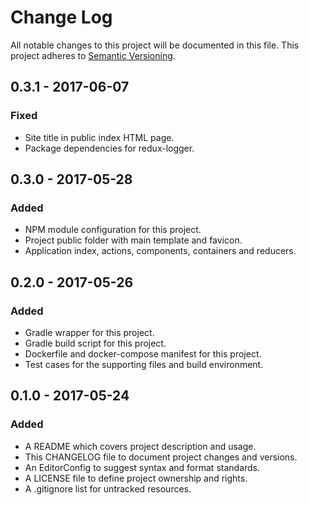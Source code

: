 # Change Log

All notable changes to this project will be documented in this file. This
project adheres to [Semantic Versioning](http://semver.org).

## 0.3.1 - 2017-06-07

### Fixed

  - Site title in public index HTML page.
  - Package dependencies for redux-logger.

## 0.3.0 - 2017-05-28

### Added

  - NPM module configuration for this project.
  - Project public folder with main template and favicon.
  - Application index, actions, components, containers and reducers.

## 0.2.0 - 2017-05-26

### Added

  - Gradle wrapper for this project.
  - Gradle build script for this project.
  - Dockerfile and docker-compose manifest for this project.
  - Test cases for the supporting files and build environment.

## 0.1.0 - 2017-05-24

### Added

  - A README which covers project description and usage.
  - This CHANGELOG file to document project changes and versions.
  - An EditorConfig to suggest syntax and format standards.
  - A LICENSE file to define project ownership and rights.
  - A .gitignore list for untracked resources.
